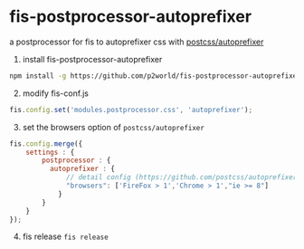 # fis-postprocessor-autoprefixer

a postprocessor for fis to autoprefixer css with [postcss/autoprefixer](https://github.com/postcss/autoprefixer)

1. install fis-postprocessor-autoprefixer
```bash
npm install -g https://github.com/p2world/fis-postprocessor-autoprefixer/archive/master.tar.gz
```
2. modify fis-conf.js
```javascript
fis.config.set('modules.postprocessor.css', 'autoprefixer');
```
3. set the browsers option of `postcss/autoprefixer`
```javascript
fis.config.merge({
    settings : {
        postprocessor : {
          autoprefixer : {
              // detail config (https://github.com/postcss/autoprefixer#browsers)
              "browsers": ['FireFox > 1','Chrome > 1',"ie >= 8"]
            }
        }
    }
});
```
4. fis release
`fis release`
